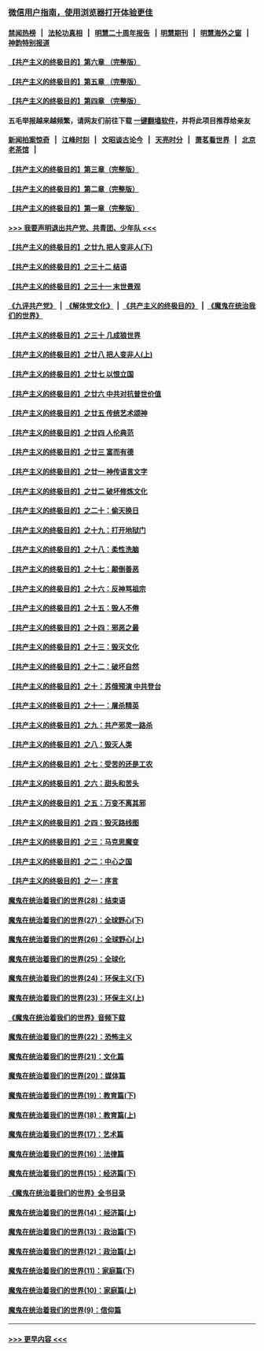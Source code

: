 ### [微信用户指南，使用浏览器打开体验更佳](https://github.com/gfw-breaker/banned-news1/blob/master/indexes/wechat-guide.md?t=0)
#### [禁闻热榜](热点新闻.md?t=0)  &nbsp;&nbsp;|&nbsp;&nbsp; [法轮功真相](https://github.com/gfw-breaker/truth/blob/master/README.md?t=0) &nbsp;&nbsp;|&nbsp;&nbsp; [明慧二十周年报告](https://github.com/gfw-breaker/mh-reports/blob/master/README.md?t=0) &nbsp;&nbsp;|&nbsp;&nbsp;[明慧期刊](https://github.com/gfw-breaker/mh-qikan) &nbsp;&nbsp;|&nbsp;&nbsp; [明慧海外之窗](https://github.com/gfw-breaker/mh-news/blob/master/README.md?t=0) &nbsp;&nbsp;|&nbsp;&nbsp; [神韵特别报道](https://github.com/gfw-breaker/mh-news/blob/master/shenyun.md?t=0)
#### [【共产主义的终极目的】第六章 （完整版）](../pages/nsc422/n11428913.md?t=02110344) 
#### [【共产主义的终极目的】第五章 （完整版）](../pages/nsc422/n11428912.md?t=02110344) 
#### [【共产主义的终极目的】第四章 （完整版）](../pages/nsc422/n11428907.md?t=02110344) 
#### 五毛举报越来越频繁，请网友们前往下载 [一键翻墙软件](https://github.com/gfw-breaker/ssr-accounts)，并将此项目推荐给亲友
#### [新闻拍案惊奇](https://github.com/gfw-breaker/banned-news1/blob/master/pages/link4.md) &nbsp;&nbsp;|&nbsp;&nbsp; [江峰时刻](https://github.com/gfw-breaker/banned-news1/blob/master/pages/link4.md) &nbsp;&nbsp;|&nbsp;&nbsp; [文昭谈古论今](https://github.com/gfw-breaker/banned-news1/blob/master/pages/link4.md) &nbsp;&nbsp;|&nbsp;&nbsp; [天亮时分](https://github.com/gfw-breaker/banned-news1/blob/master/pages/link4.md) &nbsp;&nbsp;|&nbsp;&nbsp; [萧茗看世界](https://github.com/gfw-breaker/banned-news1/blob/master/pages/link4.md) &nbsp;&nbsp;|&nbsp;&nbsp; [北京老茶馆](https://github.com/gfw-breaker/banned-news1/blob/master/pages/link4.md) &nbsp;&nbsp;|&nbsp;&nbsp; 
#### [【共产主义的终极目的】第三章（完整版）](../pages/nsc422/n11428848.md?t=02110344) 
#### [【共产主义的终极目的】第二章（完整版）](../pages/nsc422/n11428831.md?t=02110344) 
#### [【共产主义的终极目的】第一章（完整版）](../pages/nsc422/n11417651.md?t=02110344) 
#### [>>> 我要声明退出共产党、共青团、少年队 <<<](https://github.com/begood0513/goodnews/blob/master/quit/letter.md) 
#### [【共产主义的终极目的】之廿九 把人变非人(下)](../pages/nsc422/n11344140.md?t=02110344) 
#### [【共产主义的终极目的】之三十二 结语](../pages/nsc422/n11360535.md?t=02110344) 
#### [【共产主义的终极目的】之三十一 末世景观](../pages/nsc422/n11351129.md?t=02110344) 
#### [《九评共产党》](https://github.com/begood0513/9ping.md/blob/master/README.md) &nbsp;|&nbsp; [《解体党文化》](../../../../jtdwh.md/blob/master/README.md)  &nbsp;|&nbsp; [《共产主义的终极目的》](../../../../gczydzjmd.md/blob/master/README.md) &nbsp;|&nbsp; [《魔鬼在统治我们的世界》](../../../../mgztzwmdsj.md/blob/master/README.md) 
#### [【共产主义的终极目的】之三十 几成狼世界](../pages/nsc422/n11348280.md?t=02110344) 
#### [【共产主义的终极目的】之廿八 把人变非人(上)](../pages/nsc422/n11340492.md?t=02110344) 
#### [【共产主义的终极目的】之廿七 以恨立国](../pages/nsc422/n11336944.md?t=02110344) 
#### [【共产主义的终极目的】之廿六 中共对抗普世价值](../pages/nsc422/n11324785.md?t=02110344) 
#### [【共产主义的终极目的】之廿五 传统艺术颂神](../pages/nsc422/n11296396.md?t=02110344) 
#### [【共产主义的终极目的】之廿四 人伦典范](../pages/nsc422/n11296397.md?t=02110344) 
#### [【共产主义的终极目的】之廿三 富而有德](../pages/nsc422/n11283598.md?t=02110344) 
#### [【共产主义的终极目的】之廿一 神传语言文字](../pages/nsc422/n11263265.md?t=02110344) 
#### [【共产主义的终极目的】之廿二 破坏修炼文化](../pages/nsc422/n11245728.md?t=02110344) 
#### [【共产主义的终极目的】之二十：偷天换日](../pages/nsc422/n11238846.md?t=02110344) 
#### [【共产主义的终极目的】之十九：打开地狱门](../pages/nsc422/n11206376.md?t=02110344) 
#### [【共产主义的终极目的】之十八：柔性洗脑](../pages/nsc422/n11199994.md?t=02110344) 
#### [【共产主义的终极目的】之十七：颠倒善恶](../pages/nsc422/n11179782.md?t=02110344) 
#### [【共产主义的终极目的】之十六：反神骂祖宗](../pages/nsc422/n11166798.md?t=02110344) 
#### [【共产主义的终极目的】之十五：毁人不倦](../pages/nsc422/n11166792.md?t=02110344) 
#### [【共产主义的终极目的】之十四：邪恶之最](../pages/nsc422/n11150249.md?t=02110344) 
#### [【共产主义的终极目的】之十三：毁灭文化](../pages/nsc422/n11135227.md?t=02110344) 
#### [【共产主义的终极目的】之十二：破坏自然](../pages/nsc422/n11135214.md?t=02110344) 
#### [【共产主义的终极目的】之十：苏俄预演 中共登台](../pages/nsc422/n11118424.md?t=02110344) 
#### [【共产主义的终极目的】之十一：屠杀精英](../pages/nsc422/n11118442.md?t=02110344) 
#### [【共产主义的终极目的】之九：共产邪灵一路杀](../pages/nsc422/n11114139.md?t=02110344) 
#### [【共产主义的终极目的】之八：毁灭人类](../pages/nsc422/n11108503.md?t=02110344) 
#### [【共产主义的终极目的】之七：受苦的还是工农](../pages/nsc422/n11101809.md?t=02110344) 
#### [【共产主义的终极目的】之六：甜头和苦头](../pages/nsc422/n11096971.md?t=02110344) 
#### [【共产主义的终极目的】之五：万变不离其邪](../pages/nsc422/n11091285.md?t=02110344) 
#### [【共产主义的终极目的】之四：毁灭路线图](../pages/nsc422/n11086284.md?t=02110344) 
#### [【共产主义的终极目的】之三：马克思魔变](../pages/nsc422/n11061941.md?t=02110344) 
#### [【共产主义的终极目的】之二：中心之国](../pages/nsc422/n11047728.md?t=02110344) 
#### [【共产主义的终极目的】之一：序言](../pages/nsc422/n11086077.md?t=02110344) 
#### [魔鬼在统治着我们的世界(28)：结束语](../pages/nsc422/n10936246.md?t=02110344) 
#### [魔鬼在统治着我们的世界(27)：全球野心(下)](../pages/nsc422/n10928319.md?t=02110344) 
#### [魔鬼在统治着我们的世界(26)：全球野心(上)](../pages/nsc422/n10900318.md?t=02110344) 
#### [魔鬼在统治着我们的世界(25)：全球化](../pages/nsc422/n10788205.md?t=02110344) 
#### [魔鬼在统治着我们的世界(24)：环保主义(下)](../pages/nsc422/n10695307.md?t=02110344) 
#### [魔鬼在统治着我们的世界(23)：环保主义(上)](../pages/nsc422/n10688613.md?t=02110344) 
#### [《魔鬼在统治着我们的世界》音频下载](../pages/nsc422/n10635553.md?t=02110344) 
#### [魔鬼在统治着我们的世界(22)：恐怖主义](../pages/nsc422/n10614727.md?t=02110344) 
#### [魔鬼在统治着我们的世界(21)：文化篇](../pages/nsc422/n10597706.md?t=02110344) 
#### [魔鬼在统治着我们的世界(20)：媒体篇](../pages/nsc422/n10586579.md?t=02110344) 
#### [魔鬼在统治着我们的世界(19)：教育篇(下)](../pages/nsc422/n10564808.md?t=02110344) 
#### [魔鬼在统治着我们的世界(18)：教育篇(上)](../pages/nsc422/n10526970.md?t=02110344) 
#### [魔鬼在统治着我们的世界(17)：艺术篇](../pages/nsc422/n10499093.md?t=02110344) 
#### [魔鬼在统治着我们的世界(16)：法律篇](../pages/nsc422/n10485969.md?t=02110344) 
#### [魔鬼在统治着我们的世界(15)：经济篇(下)](../pages/nsc422/n10469975.md?t=02110344) 
#### [《魔鬼在统治着我们的世界》全书目录](../pages/nsc422/n10464261.md?t=02110344) 
#### [魔鬼在统治着我们的世界(14)：经济篇(上)](../pages/nsc422/n10457370.md?t=02110344) 
#### [魔鬼在统治着我们的世界(13)：政治篇(下)](../pages/nsc422/n10448270.md?t=02110344) 
#### [魔鬼在统治着我们的世界(12)：政治篇(上)](../pages/nsc422/n10444576.md?t=02110344) 
#### [魔鬼在统治着我们的世界(11)：家庭篇(下)](../pages/nsc422/n10440961.md?t=02110344) 
#### [魔鬼在统治着我们的世界(10)：家庭篇(上)](../pages/nsc422/n10435448.md?t=02110344) 
#### [魔鬼在统治着我们的世界(9)：信仰篇](../pages/nsc422/n10432159.md?t=02110344) 

----
#### [ >>> 更早内容 <<< ](../indexes/nsc422-earlier.md)

